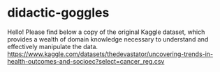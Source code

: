 # didactic-goggles
Hello! Please find below a copy of the original Kaggle dataset, which provides a wealth of domain knowledge necessary to understand and effectively manipulate the data. 
https://www.kaggle.com/datasets/thedevastator/uncovering-trends-in-health-outcomes-and-socioec?select=cancer_reg.csv
